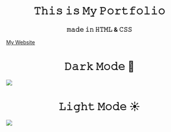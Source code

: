 <h1 align="center">𝚃𝚑𝚒𝚜 𝚒𝚜 𝙼𝚢 𝙿𝚘𝚛𝚝𝚏𝚘𝚕𝚒𝚘</h1>
<h3 align="center">𝚖𝚊𝚍𝚎 𝚒𝚗 𝙷𝚃𝙼𝙻 & 𝙲𝚂𝚂 </h3>

[My Website]([https://example.com](https://abinashnavaseelan-portfolio.netlify.app/))

<p align="center">
  <h1 align="center">𝙳𝚊𝚛𝚔 𝙼𝚘𝚍𝚎 🌙</h1>
<img src="./assets/myportfoliodarkmode.gif" />
</p>

<p align="center">
  <h1 align="center">𝙻𝚒𝚐𝚑𝚝 𝙼𝚘𝚍𝚎 ☀️</h1>
<img src="./assets/myportfoliolightmode.gif" />
</p>
